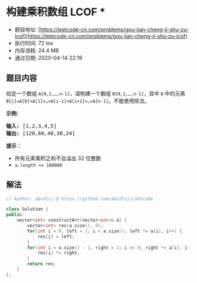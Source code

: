 # 构建乘积数组 LCOF *
- 题目地址: [https://leetcode-cn.com/problems/gou-jian-cheng-ji-shu-zu-lcof](https://leetcode-cn.com/problems/gou-jian-cheng-ji-shu-zu-lcof)
- 执行时间: 72 ms
- 内存消耗: 24.4 MB
- 通过日期: 2020-04-14 22:19

## 题目内容
<p>给定一个数组 <code>A[0,1,…,n-1]</code>，请构建一个数组 <code>B[0,1,…,n-1]</code>，其中 <code>B</code> 中的元素 <code>B[i]=A[0]×A[1]×…×A[i-1]×A[i+1]×…×A[n-1]</code>。不能使用除法。</p>



<p><strong>示例:</strong></p>

<pre><strong>输入:</strong> [1,2,3,4,5]
<strong>输出:</strong> [120,60,40,30,24]</pre>



<p><strong>提示：</strong></p>

<ul>
	<li>所有元素乘积之和不会溢出 32 位整数</li>
	<li><code>a.length <= 100000</code></li>
</ul>


## 解法
```cpp
// Author: abcdlsj @ https://github.com/abcdlsj/Leetcode

class Solution {
public:
    vector<int> constructArr(vector<int>& a) {
        vector<int> res(a.size(), 0);
        for(int i = 0, left = 1; i < a.size(); left *= a[i], i++) {
            res[i] = left;
        }
        for(int i = a.size() - 1, right = 1; i >= 0; right *= a[i], i--) {
            res[i] *= right;
        }
        return res;
    }
};

```